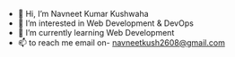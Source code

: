 - 👋 Hi, I’m Navneet Kumar Kushwaha
- 👀 I’m interested in Web Development & DevOps
- 🌱 I’m currently learning Web Development
- 📫 to reach me email on- navneetkush2608@gmail.com
